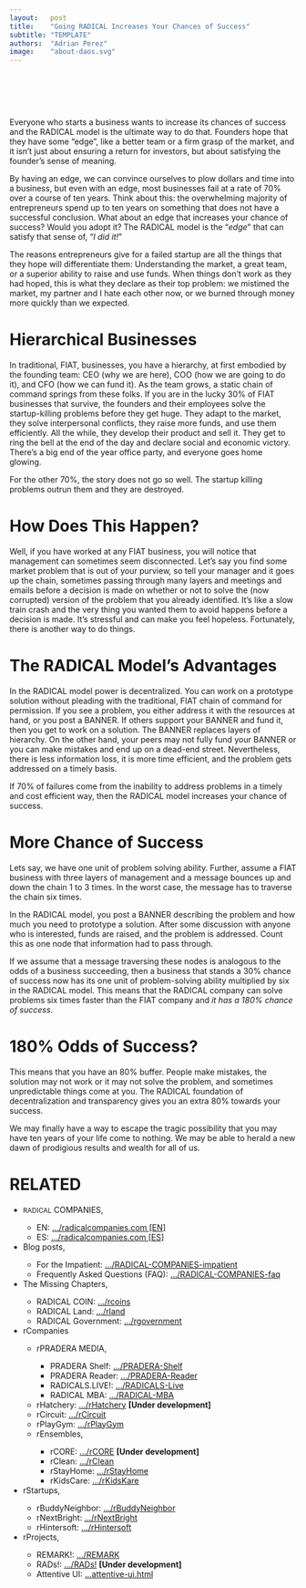 ```yaml
---
layout:   post
title:    "Going RADICAL Increases Your Chances of Success"
subtitle: "TEMPLATE"
authors:  "Adrian Perez"
image:    "about-daos.svg"
---
```


<div style="display:none;">
 <p>Everyone who starts a business wants to increase its chances of success and the <span class="_paradigm">RADICAL</span> model is the &ldquo;edge&rdquo; we think can make it a lot more likely to satisfy that sense of, &ldquo;I did it!&rdquo;</p>
</div>

<h1>&nbsp;</h1>
 <p>Everyone who starts a business wants to increase its chances of success and the <span class="_paradigm">RADICAL</span> model is the ultimate way to do that. Founders hope that they have some &ldquo;edge&rdquo;, like a better team or a firm grasp of the market, and it isn&rsquo;t just about ensuring a return for investors, but about satisfying the founder&rsquo;s sense of meaning.</p>
 <p>By having an edge, we can convince ourselves to plow dollars and time into a business, but even with an edge, most businesses fail at a rate of 70% over a course of ten years. Think about this: the overwhelming majority of entrepreneurs spend up to ten years on something that does not have a successful conclusion. What about an edge that increases your chance of success? Would you adopt it? The <span class="_paradigm">RADICAL</span> model is the &ldquo;<em>edge</em>&rdquo; that can satisfy that sense of, &ldquo;<em>I did it!</em>&rdquo;</p>
 <p>The reasons entrepreneurs give for a failed startup are all the things that they hope will differentiate them: Understanding the market, a great team, or a superior ability to raise and use funds. When things don&rsquo;t work as they had hoped, this is what they declare as their top problem: we mistimed the market, my partner and I hate each other now, or we burned through money more quickly than we expected.</p>

<h1>Hierarchical Businesses</h1>
 <p>In traditional, <span class="_paradigm">FIAT</span>, businesses, you have a hierarchy, at first embodied by the founding team: CEO (why we are here), COO (how we are going to do it), and CFO (how we can fund it). As the team grows, a static chain of command springs from these folks. If you are in the lucky 30% of <span class="_paradigm">FIAT</span> businesses that survive, the founders and their employees solve the startup-killing problems before they get huge. They adapt to the market, they solve interpersonal conflicts, they raise more funds, and use them efficiently. All the while, they develop their product and sell it. They get to ring the bell at the end of the day and declare social and economic victory. There&rsquo;s a big end of the year office party, and everyone goes home glowing.</p>
 <p>For the other 70%, the story does not go so well. The startup killing problems outrun them and they are destroyed.</p>

<h1>How Does This Happen?</h1>
 <p>Well, if you have worked at any <span class="_paradigm">FIAT</span> business, you will notice that management can sometimes seem disconnected. Let&rsquo;s say you find some market problem that is out of your purview, so tell your manager and it goes up the chain, sometimes passing through many layers and meetings and emails before a decision is made on whether or not to solve the (now corrupted) version of the problem that you already identified. It&rsquo;s like a slow train crash and the very thing you wanted them to avoid happens before a decision is made. It&rsquo;s stressful and can make you feel hopeless. Fortunately, there is another way to do things.</p>

<h1>The <span class="_paradigm">RADICAL</span> Model&rsquo;s Advantages</h1>
 <p>In the <span class="_paradigm">RADICAL</span> model power is decentralized. You can work on a prototype solution without pleading with the traditional, <span class="_paradigm">FIAT</span> chain of command for permission. If you see a problem, you either address it with the resources at hand, or you post a <span class="_paradigm">BANNER</span>. If others support your <span class="_paradigm">BANNER</span> and fund it, then you get to work on a solution. The <span class="_paradigm">BANNER</span> replaces layers of hierarchy. On the other hand, your peers may not fully fund your <span class="_paradigm">BANNER</span> or you can make mistakes and end up on a dead-end street. Nevertheless, there is less information loss, it is more time efficient, and the problem gets addressed on a timely basis.</p>
 <p>If 70% of failures come from the inability to address problems in a timely and cost efficient way, then the <span class="_paradigm">RADICAL</span> model increases your chance of success.</p>

<h1>More Chance of Success</h1>
 <p>Lets say, we have one unit of problem solving ability. Further, assume a <span class="_paradigm">FIAT</span> business with three layers of management and a message bounces up and down the chain 1 to 3 times. In the worst case, the message has to traverse the chain six times.</p>
 <p>In the <span class="_paradigm">RADICAL</span> model, you post a <span class="_paradigm">BANNER</span> describing the problem and how much you need to prototype a solution. After some discussion with anyone who is interested, funds are raised, and the problem is addressed. Count this as one node that information had to pass through.</p>
 <p>If we assume that a message traversing these nodes is analogous to the odds of a business succeeding, then a business that stands a 30% chance of success now has its one unit of problem-solving ability multiplied by six in the <span class="_paradigm">RADICAL</span> model. This means that the <span class="_paradigm">RADICAL</span> company can solve problems six times faster than the <span class="_paradigm">FIAT</span> company and <em>it has a 180% chance of success</em>.</p>

<h1>180% Odds of Success?</h1>
 <p>This means that you have an 80% buffer. People make mistakes, the solution may not work or it may not solve the problem, and sometimes unpredictable things come at you. The <span class="_paradigm">RADICAL</span> foundation of decentralization and transparency gives you an extra 80% towards your success.</p>
 <p>We may finally have a way to escape the tragic possibility that you may have ten years of your life come to nothing. We may be able to herald a new dawn of prodigious results and wealth for all of us.</p>

<h1 class="_section">RELATED</h1>
 <ul>
  <li><span style="font-size:smaller; ">RADICAL</span> COMPANIES,</li>
   <ul>
    <li><a>EN</a>: <a href="https://radicalcompanies.com" target="_blank">&hellip;/radicalcompanies.com [EN]</a></li>
    <li><a>ES</a>: <a href="https://radicalcompanies.com" target="_blank">&hellip;/radicalcompanies.com [ES]</a></li>
   </ul>
  <li>Blog posts,</li>
   <ul>
    <li>For the Impatient: <a href="https://radicalcompanies.com/2022/05/04/RADICAL-COMPANIES-impatient" target="_blank">&hellip;/RADICAL-COMPANIES-impatient</a></li>
    <li>Frequently Asked Questions (FAQ): <a href="https://radicalcompanies.com/2022/05/05/RADICAL-COMPANIES-faq" target="_blank">&hellip;/RADICAL-COMPANIES-faq</a></li>
   </ul>
   <li>The Missing Chapters,</li>
    <ul>
     <li>RADICAL COIN: <a href="https://radicalcompanies.com/2022/05/07/rcoins" target="_blank">&hellip;/rcoins</a></li>
     <li>RADICAL Land: <a href="https://radicalcompanies.com/2022/05/08/rland" target="_blank">&hellip;/rland</a></li>
     <li>RADICAL Government: <a href="https://radicalcompanies.com/2022/05/06/rgovernment" target="_blank">&hellip;/rgovernment</a></li>
    </ul>
   <li>rCompanies</li>
    <ul>
     <li>rPRADERA MEDIA,</li>
      <ul>
       <li>PRADERA Shelf: <a href="https://radicalcompanies.com/2022/04/02/PRADERA-Shelf" target="_blank">&hellip;/PRADERA-Shelf</a></li>
       <li>PRADERA Reader: <a href="https://radicalcompanies.com/2022/04/01/PRADERA-Reader" target="_blank">&hellip;/PRADERA-Reader</a></li>
       <li>RADICALS.LIVE!: <a href="https://radicalcompanies.com/2022/04/04/RADICALS-Live" target="_blank">&hellip;/RADICALS-Live</a></li>
       <li>RADICAL MBA: <a href="https://radicalcompanies.com/2022/04/03/RADICAL-MBA" target="_blank">&hellip;/RADICAL-MBA</a></li>
      </ul>
     <li>rHatchery: <a href="https://radicalcompanies.com/2022/05/16/rHatchery" target="_blank">&hellip;/rHatchery</a> <span style="font-weight:bold; ">[Under development]</span></li>
     <li>rCircuit: <a href="https://radicalcompanies.com/2022/04/05/rCircuit" target="_blank">&hellip;/rCircuit</a></li>
     <li>rPlayGym: <a href="https://radicalcompanies.com/2022/04/06/rPlayGym" target="_blank">&hellip;/rPlayGym</a></li>
     <li>rEnsembles,</li>
      <ul>
       <li>rCORE: <a href="https://radicalcompanies.com/2022/05/15/rCORE" target="_blank">&hellip;/rCORE</a> <span style="font-weight:bold; ">[Under development]</span></li>
       <li>rClean: <a href="https://radicalcompanies.com/2022/05/14/rClean" target="_blank">&hellip;/rClean</a></li>
       <li>rStayHome: <a href="https://radicalcompanies.com/2022/05/12/rStayHome" target="_blank">&hellip;/rStayHome</a></li>
       <li>rKidsCare: <a href="https://radicalcompanies.com/2022/05/13/rKidsKare" target="_blank">&hellip;/rKidsKare</a></li>
      </ul>
    </ul>
  <li>rStartups,</li>
   <ul>
    <li>rBuddyNeighbor: <a href="https://radicalcompanies.com/2022/05/20/rBuddyNeighbor" target="_blank">&hellip;/rBuddyNeighbor</a></li>
    <li>rNextBright: <a href="https://radicalcompanies.com/2022/05/22/rNextBright" target="_blank">&hellip;/rNextBright</a></li>
    <li>rHintersoft: <a href="https://radicalcompanies.com/2022/05/21/rHintersoft" target="_blank">&hellip;/rHintersoft</a></li> 
   </ul>
  <li>rProjects,</li>
   <ul>
    <li>REMARK!: <a href="https://radicalcompanies.com/2022/05/18/REMARK" target="_blank">&hellip;/REMARK</a></li>
    <li>RADs!: <a href="https://radicalcompanies.com/2022/05/19/RADs!" target="_blank">&hellip;/RADs!</a> <span style="font-weight:bold; ">[Under development]</span></li>
    <li>Attentive UI: <a href="https://radicalcompanies.com/2022/05/17/attentive-ui.html" target="_blank">&hellip;attentive-ui.html</a></li>
   </ul>
 </ul>
